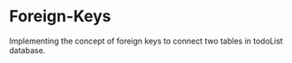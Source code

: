 # Foreign-Keys
Implementing the concept of foreign keys to connect two tables in todoList database.

